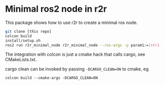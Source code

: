 # Minimal ros2 node in r2r

This package shows how to use r2r to create a minimal ros node.

``` sh
git clone [this repo]
colcon build
install/setup.sh
ros2 run r2r_minimal_node r2r_minimal_node --ros-args -p param1:=[str1,str2] -p param2:=5.5 param3=true -r __ns:=/demo -r __node:=my_node
```

The integration with colcon is just a cmake hack that calls cargo, see CMakeLists.txt.

cargo clean can be invoked by passing `-DCARGO_CLEAN=ON` to cmake, eg.
```
colcon build --cmake-args -DCARGO_CLEAN=ON
```
